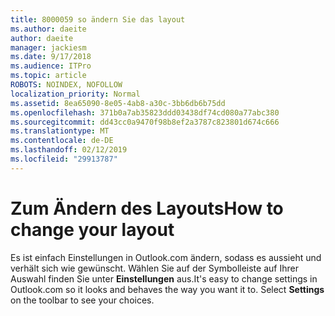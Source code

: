 ```yaml
---
title: 8000059 so ändern Sie das layout
ms.author: daeite
author: daeite
manager: jackiesm
ms.date: 9/17/2018
ms.audience: ITPro
ms.topic: article
ROBOTS: NOINDEX, NOFOLLOW
localization_priority: Normal
ms.assetid: 8ea65090-8e05-4ab8-a30c-3bb6db6b75dd
ms.openlocfilehash: 371b0a7ab35823ddd03438df74cd080a77abc380
ms.sourcegitcommit: dd43cc0a9470f98b8ef2a3787c823801d674c666
ms.translationtype: MT
ms.contentlocale: de-DE
ms.lasthandoff: 02/12/2019
ms.locfileid: "29913787"
---
```

# <a name="how-to-change-your-layout"></a><span data-ttu-id="c5d08-102">Zum Ändern des Layouts</span><span class="sxs-lookup"><span data-stu-id="c5d08-102">How to change your layout</span></span>

<span data-ttu-id="c5d08-p101">Es ist einfach Einstellungen in Outlook.com ändern, sodass es aussieht und verhält sich wie gewünscht. Wählen Sie auf der Symbolleiste auf Ihrer Auswahl finden Sie unter **Einstellungen** aus.</span><span class="sxs-lookup"><span data-stu-id="c5d08-p101">It's easy to change settings in Outlook.com so it looks and behaves the way you want it to. Select **Settings** on the toolbar to see your choices.</span></span> 
  

